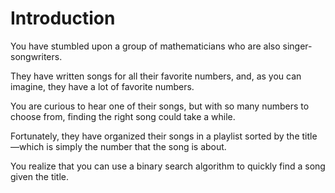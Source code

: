 # Introduction

You have stumbled upon a group of mathematicians who are also singer-songwriters.

They have written songs for all their favorite numbers, and, as you can imagine, they have a lot of favorite numbers.

You are curious to hear one of their songs, but with so many numbers to choose from, finding the right song could take a while.

Fortunately, they have organized their songs in a playlist sorted by the title—which is simply the number that the song is about.

You realize that you can use a binary search algorithm to quickly find a song given the title.
